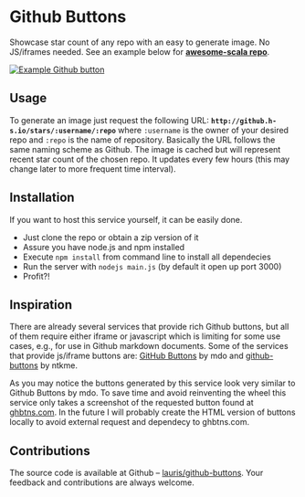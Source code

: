# Github Buttons

Showcase star count of any repo with an easy to generate image. No JS/iframes needed. See an example below for **[awesome-scala repo](https://github.com/lauris/awesome-scala)**.

[![Example Github button](http://github.h-s.io/stars/lauris/awesome-scala)](https://github.com/lauris/awesome-scala)

## Usage

To generate an image just request the following URL: **``http://github.h-s.io/stars/:username/:repo``** where ``:username`` is the owner of your desired repo and ``:repo`` is the name of repository. Basically the URL follows the same naming scheme as Github. The image is cached but will represent recent star count of the chosen repo. It updates every few hours (this may change later to more frequent time interval).

## Installation

If you want to host this service yourself, it can be easily done. 

* Just clone the repo or obtain a zip version of it
* Assure you have node.js and npm installed
* Execute ``npm install`` from command line to install all dependecies
* Run the server with ``nodejs main.js`` (by default it open up port 3000)
* Profit?!

## Inspiration
 
There are already several services that provide rich Github buttons, but all of them require either iframe or javascript which is limiting for some use cases, e.g., for use in Github markdown documents. Some of the services that provide js/iframe buttons are: [GitHub Buttons](http://ghbtns.com/) by mdo and [github-buttons](https://github.com/ntkme/github-buttons) by ntkme.  

As you may notice the buttons generated by this service look very similar to Github Buttons by mdo. To save time and avoid reinventing the wheel this service only takes a screenshot of the requested button found at [ghbtns.com](http://ghbtns.com/). In the future I will probably create the HTML version of buttons locally to avoid external request and dependecy to ghbtns.com.

## Contributions

The source code is available at Github – [lauris/github-buttons](https://github.com/lauris/github-buttons). Your feedback and contributions are always welcome. 
